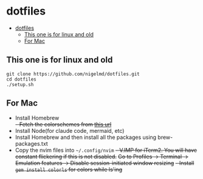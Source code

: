 # dotfiles

<!--toc:start-->
- [dotfiles](#dotfiles)
  - [This one is for linux and old](#this-one-is-for-linux-and-old)
  - [For Mac](#for-mac)
<!--toc:end-->

## This one is for linux and old

    git clone https://github.com/nigelmd/dotfiles.git
    cd dotfiles
    ./setup.sh

## For Mac

- Install Homebrew  
~~- Fetch the colorschemes from [this url](https://github.com/catppuccin/iterm/tree/main/colors)~~
- Install Node(for claude code, mermaid, etc)
- Install Homebrew and then install all the packages using brew-packages.txt
- Copy the nvim files into `~/.config/nvim`
~~- V.IMP for iTerm2. You will have constant flickering if this is not disabled.~~
~~Go to Profiles -> Terminal -> Emulation features -> Disable session-initiated window resizing~~
~~- Install `gem install colorls` for colors while ls'ing~~
